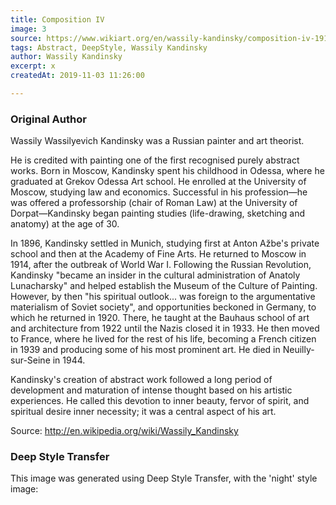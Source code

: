 ```yaml
---
title: Composition IV
image: 3
source: https://www.wikiart.org/en/wassily-kandinsky/composition-iv-1911
tags: Abstract, DeepStyle, Wassily Kandinsky
author: Wassily Kandinsky
excerpt: x
createdAt: 2019-11-03 11:26:00

---
```


### Original Author

Wassily Wassilyevich Kandinsky was a Russian painter and art theorist.

He is credited with painting one of the first recognised purely abstract works. Born in Moscow, Kandinsky spent his childhood in Odessa, where he graduated at Grekov Odessa Art school. He enrolled at the University of Moscow, studying law and economics. Successful in his profession—he was offered a professorship (chair of Roman Law) at the University of Dorpat—Kandinsky began painting studies (life-drawing, sketching and anatomy) at the age of 30.

In 1896, Kandinsky settled in Munich, studying first at Anton Ažbe's private school and then at the Academy of Fine Arts. He returned to Moscow in 1914, after the outbreak of World War I. Following the Russian Revolution, Kandinsky "became an insider in the cultural administration of Anatoly Lunacharsky" and helped establish the Museum of the Culture of Painting. However, by then "his spiritual outlook... was foreign to the argumentative materialism of Soviet society", and opportunities beckoned in Germany, to which he returned in 1920. There, he taught at the Bauhaus school of art and architecture from 1922 until the Nazis closed it in 1933. He then moved to France, where he lived for the rest of his life, becoming a French citizen in 1939 and producing some of his most prominent art. He died in Neuilly-sur-Seine in 1944.

Kandinsky's creation of abstract work followed a long period of development and maturation of intense thought based on his artistic experiences. He called this devotion to inner beauty, fervor of spirit, and spiritual desire inner necessity; it was a central aspect of his art.


Source: http://en.wikipedia.org/wiki/Wassily_Kandinsky

### Deep Style Transfer 

This image was generated using Deep Style Transfer, with the 'night' style image: 
